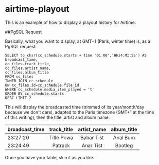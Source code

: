 airtime-playout
===============

This is an example of how to display a playout history for Airtime.

##PgSQL Request

Basically, what you want to display, at GMT+1 (Paris, winter time) is, as a PgSQL request:

```
SELECT to_char(cc_schedule.starts + time '01:00','HH24:MI:SS') AS broadcast_time,
cc_files.track_title,
cc_files.artist_name,
cc_files.album_title 
FROM cc_files 
INNER JOIN cc_schedule 
ON cc_files.id=cc_schedule.file_id 
WHERE cc_schedule.media_item_played = 't' 
ORDER BY cc_schedule.starts 
DESC LIMIT 2
```

This will display the broadcasted time (trimmed of its year/month/day because we don't care), adapted to the Paris timezone (GMT+1 at the time of this writing), then the title, artist and album name.


| broadcast_time  | track_title   | artist_name   | album_title   | 
| -------------   | :----------:  | :----------:  | :----------:  |
| 23:27:20        | Title Powa  	| Babar Tist    | Anal Bum      | 
| 23:24:49        | Patrack       | Anar Tist     | Bootleg       |

Once you have your table, skin it as you like.



